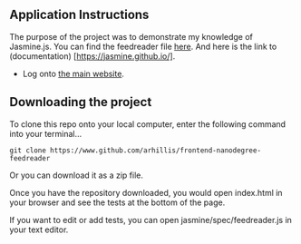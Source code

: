 
## Application Instructions

The purpose of the project was to demonstrate my knowledge of Jasmine.js. You can find the feedreader file [here](jasmine/spec/feedreader.js). And here is the link to 
(documentation) [https://jasmine.github.io/].

* Log onto [the main website](https://arhillis.github.io/frontend-nanodegree-feedreader/).

## Downloading the project

To clone this repo onto your local computer, enter the following command into your terminal...

```
git clone https://www.github.com/arhillis/frontend-nanodegree-feedreader
```
Or you can download it as a zip file.

Once you have the repository downloaded, you would open index.html in your browser and see the tests at the bottom of the page. 

If you want to edit or add tests, you can open jasmine/spec/feedreader.js in your text editor.